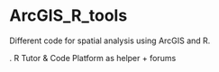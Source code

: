 # ArcGIS_R_tools
Different code for spatial analysis using ArcGIS and R.

. R Tutor & Code Platform as helper +  forums
